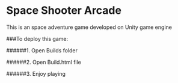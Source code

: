 # Space Shooter Arcade

This is an space adventure game developed on Unity game engine 

###To deploy this game:

######1. Open Builds folder

######2. Open Build.html file 

######3. Enjoy playing



